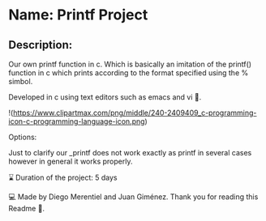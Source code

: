 # Name: Printf Project

## Description:

Our own printf function in c. Which is basically an imitation of the printf() function in c which prints according to the format specified using the % simbol.

Developed in c using text editors such as emacs and vi :eyes:.

!(https://www.clipartmax.com/png/middle/240-2409409_c-programming-icon-c-programming-language-icon.png)

Options:

Just to clarify our _printf does not work exactly as printf in several cases however in general it works properly.

:hourglass: Duration of the project: 5 days

:computer: Made by Diego Merentiel and Juan Giménez.
Thank you for reading this Readme :eyes:.